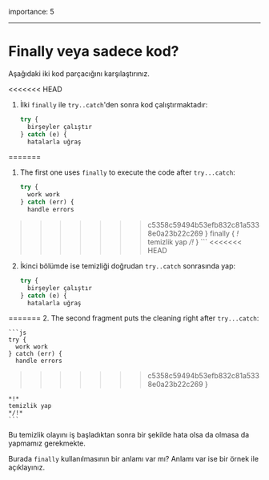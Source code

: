 importance: 5

---

# Finally veya sadece kod?

Aşağıdaki iki kod parçacığını karşılaştırınız.

<<<<<<< HEAD
1. İlki `finally` ile `try..catch`'den sonra kod çalıştırmaktadır:

    ```js
    try {
      birşeyler çalıştır
    } catch (e) {
      hatalarla uğraş
=======
1. The first one uses `finally` to execute the code after `try...catch`:

    ```js
    try {
      work work
    } catch (err) {
      handle errors
>>>>>>> c5358c59494b53efb832c81a5338e0a23b22c269
    } finally {
    *!*
      temizlik yap
    */!*
    }
    ```
<<<<<<< HEAD
2. İkinci bölümde ise temizliği doğrudan `try..catch` sonrasında yap:

    ```js
    try {
      birşeyler çalıştır
    } catch (e) {
      hatalarla uğraş
=======
2. The second fragment puts the cleaning right after `try...catch`:

    ```js
    try {
      work work
    } catch (err) {
      handle errors
>>>>>>> c5358c59494b53efb832c81a5338e0a23b22c269
    }

    *!*
    temizlik yap
    */!*
    ```

Bu temizlik olayını iş başladıktan sonra bir şekilde hata olsa da olmasa da yapmamız gerekmekte.

Burada `finally` kullanılmasının bir anlamı var mı? Anlamı var ise bir örnek ile açıklayınız.